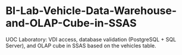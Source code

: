 # BI-Lab-Vehicle-Data-Warehouse-and-OLAP-Cube-in-SSAS
UOC Laboratory: VDI access, database validation (PostgreSQL + SQL Server), and OLAP cube in SSAS based on the vehicles table.
